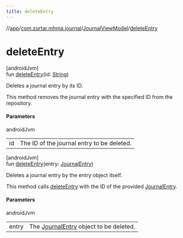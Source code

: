 ```yaml
---
title: deleteEntry
---
```

//[app](../../../index.html)/[com.zurtar.mhma.journal](../index.html)/[JournalViewModel](index.html)/[deleteEntry](delete-entry.html)



# deleteEntry



[androidJvm]\
fun [deleteEntry](delete-entry.html)(id: [String](https://kotlinlang.org/api/core/kotlin-stdlib/kotlin/-string/index.html))



Deletes a journal entry by its ID.



This method removes the journal entry with the specified ID from the repository.



#### Parameters


androidJvm

| | |
|---|---|
| id | The ID of the journal entry to be deleted. |





[androidJvm]\
fun [deleteEntry](delete-entry.html)(entry: [JournalEntry](../../com.zurtar.mhma.data/-journal-entry/index.html))



Deletes a journal entry by the entry object itself.



This method calls [deleteEntry](delete-entry.html) with the ID of the provided [JournalEntry](../../com.zurtar.mhma.data/-journal-entry/index.html).



#### Parameters


androidJvm

| | |
|---|---|
| entry | The [JournalEntry](../../com.zurtar.mhma.data/-journal-entry/index.html) object to be deleted. |



